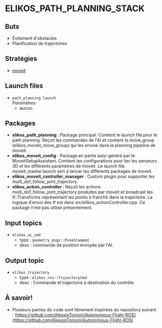 # ELIKOS_PATH_PLANNING_STACK

## Buts
* Évitement d'obstacles
* Planification de trajectoires

## Stratégies  
* [moveit](http://moveit.ros.org/)  

## Launch files  
* `path_planning.launch`  
*Paramètres*  
    * aucun.  

## Packages  
* **elikos_path_planning** : Package principal. Contient le launch file pour le path planning. Reçoit les commandes de l'AI et contient le move_group (elikos_moveit_move_group) qui les envoie dans le planning pipeline de moveit.
* **elikos_moveit_config** : Package en partie auto-généré par le  MoveitSetupAssistant. Contient les configurations pour lier les senseurs 3D et les différents paramètres de moveit. Le launch file moveit_master.launch sert à lancer les différents packages de moveit.
* **elikos_moveit_controller_manager** : Custom plugin pour supporter les multi_dof_follow_joint_trajectory.
* **elikos_action_controller** : Reçoit les actions multi_dof_follow_joint_trajectory produites par moveit et broadcast les tf::Transforms représentant les points à franchir dans la trajectoire. La logique d'envoi des tf est dans src/elikos_actionController.cpp. Ce package n'est pas utilisé présentement.

## Input topics  
* `elikos_ai_cmd`  
    * type : `geometry_msgs::PoseStamped`  
    * desc : commande de position envoyée par l'AI. 

## Output topic  
* `elikos_trajectory`  
    * type : `elikos_ros::TrajectoryCmd`    
    * desc : Commande et trajectoire à destination du contrôle.  

## À savoir!
* Plusieurs parties du code sont librement inspirées du repository suivant : [https://github.com/AlessioTonioni/Autonomous-Flight-ROS](https://github.com/AlessioTonioni/Autonomous-Flight-ROS)
